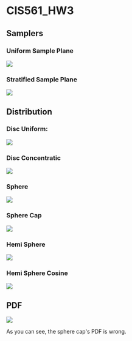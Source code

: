 # CIS561_HW3

## Samplers

### Uniform Sample Plane

![](./Uniform.png)

### Stratified Sample Plane

![](./stratified.png)

## Distribution

### Disc Uniform:

![](./disk.png)

### Disc Concentratic

![](./disk2.png)

### Sphere

![](./sphere.png)

### Sphere Cap

![](./cap.png)

### Hemi Sphere

![](./hemisphere.png)

### Hemi Sphere Cosine

![](./hemisphere_cosine.png)

## PDF

![](./PDF.png)

As you can see, the sphere cap's PDF is wrong. 
